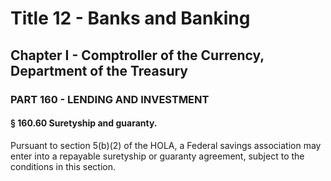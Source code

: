 
# Title 12 - Banks and Banking
## Chapter I - Comptroller of the Currency, Department of the Treasury
### PART 160 - LENDING AND INVESTMENT
#### § 160.60 Suretyship and guaranty.

Pursuant to section 5(b)(2) of the HOLA, a Federal savings association may enter into a repayable suretyship or guaranty agreement, subject to the conditions in this section.
